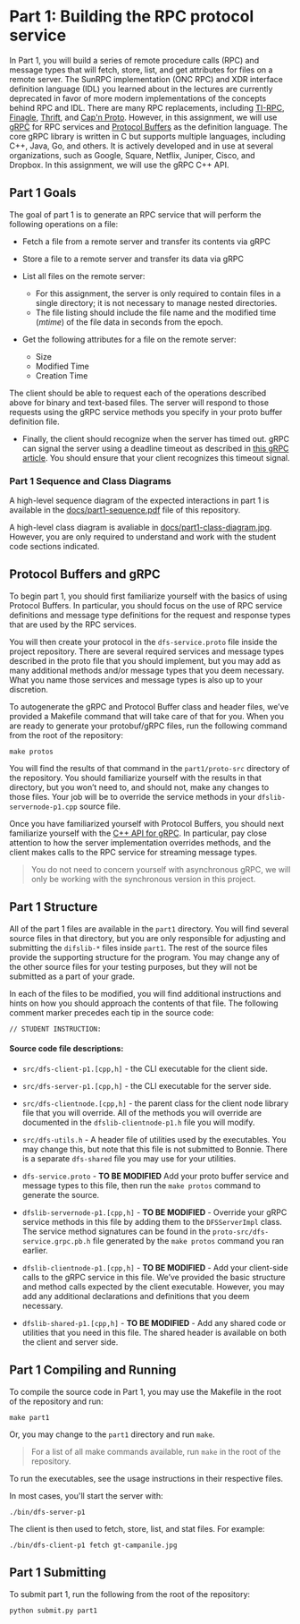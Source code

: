# Part 1: Building the RPC protocol service

In Part 1, you will build a series of remote procedure calls (RPC) and message types that will fetch, store, list, and get attributes for files on a remote server. The SunRPC implementation (ONC RPC) and XDR interface definition language (IDL) you learned about in the lectures are currently deprecated in favor of more modern implementations of the concepts behind RPC and IDL.  There are many RPC replacements, including [TI-RPC](https://docs.oracle.com/cd/E19683-01/816-1435/rpcintro-46812/), [Finagle](https://twitter.github.io/finagle/), [Thrift](https://thrift.apache.org), and [Cap'n Proto](https://capnproto.org/). However, in this assignment, we will use [gRPC](https://grpc.io/) for RPC services and [Protocol Buffers](https://developers.google.com/protocol-buffers/) as the definition language. The core gRPC library is written in C but supports multiple languages, including C++, Java, Go, and others. It is actively developed and in use at several organizations, such as Google, Square, Netflix, Juniper, Cisco, and Dropbox. In this assignment, we will use the gRPC C++ API.

## Part 1 Goals

The goal of part 1 is to generate an RPC service that will perform the following operations on a file:

* Fetch a file from a remote server and transfer its contents via gRPC
* Store a file to a remote server and transfer its data via gRPC
* List all files on the remote server:

    * For this assignment, the server is only required to contain files in a single directory; it is not necessary to manage nested directories.
    * The file listing should include the file name and the modified time (_mtime_) of the file data in seconds from the epoch.

* Get the following attributes for a file on the remote server:

    *  Size
    *  Modified Time
    * Creation Time

The client should be able to request each of the operations described above for binary and text-based files. The server will respond to those requests using the gRPC service methods you specify in your proto buffer definition file.

* Finally, the client should recognize when the server has timed out. gRPC can signal the server using a deadline timeout as described in [this gRPC article](https://grpc.io/blog/deadlines/). You should ensure that your client recognizes this timeout signal.

### Part 1 Sequence and Class Diagrams

A high-level sequence diagram of the expected interactions in part 1 is available in the [docs/part1-sequence.pdf](part1-sequence.pdf) file of this repository.

A high-level class diagram is avaliable in [docs/part1-class-diagram.jpg](part1-class-diagram.jpg). However, you are only required to understand and work with the student code sections indicated.

## Protocol Buffers and gRPC

To begin part 1, you should first familiarize yourself with the basics of using Protocol Buffers. In particular, you should focus on the use of RPC service definitions and message type definitions for the request and response types that are used by the RPC services.

You will then create your protocol in the `dfs-service.proto` file inside the project repository. There are several required services and message types described in the proto file that you should implement, but you may add as many additional methods and/or message types that you deem necessary. What you name those services and message types is also up to your discretion.

To autogenerate the gRPC and Protocol Buffer class and header files, we’ve provided a Makefile command that will take care of that for you. When you are ready to generate your protobuf/gRPC files, run the following command from the root of the repository:

```
make protos
```

You will find the results of that command in the `part1/proto-src` directory of the repository. You should familiarize yourself with the results in that directory, but you won’t need to, and should not, make any changes to those files. Your job will be to override the service methods in your `dfslib-servernode-p1.cpp` source file.

Once you have familiarized yourself with Protocol Buffers, you should next familiarize yourself with the [C++ API for gRPC](https://grpc.github.io/grpc/cpp/index.html). In particular, pay close attention to how the server implementation overrides methods, and the client makes calls to the RPC service for streaming message types.

> You do not need to concern yourself with asynchronous gRPC, we will only be working with the synchronous version in this project.

## Part 1 Structure

All of the part 1 files are available in the `part1` directory. You will find several source files in that directory, but you are only responsible for adjusting and submitting the `difslib-*` files inside `part1`.  The rest of the source files provide the supporting structure for the program. You may change any of the other source files for your testing purposes, but they will not be submitted as a part of your grade.

In each of the files to be modified, you will find additional instructions and hints on how you should approach the contents of that file. The following comment marker precedes each tip in the source code:

```
// STUDENT INSTRUCTION:
```

#### Source code file descriptions:

* `src/dfs-client-p1.[cpp,h]` - the CLI executable for the client side.

* `src/dfs-server-p1.[cpp,h]` - the CLI executable for the server side.

* `src/dfs-clientnode.[cpp,h]` - the parent class for the client node library file that you will override. All of the methods you will override are documented in the `dfslib-clientnode-p1.h` file you will modify.

* `src/dfs-utils.h` - A header file of utilities used by the executables. You may change this, but note that this file is not submitted to Bonnie. There is a separate `dfs-shared` file you may use for your utilities.

* `dfs-service.proto` - **TO BE MODIFIED** Add your proto buffer service and message types to this file, then run the `make protos` command to generate the source.

* `dfslib-servernode-p1.[cpp,h]` - **TO BE MODIFIED** - Override your gRPC service methods in this file by adding them to the `DFSServerImpl` class. The service method signatures can be found in the `proto-src/dfs-service.grpc.pb.h` file generated by the `make protos` command you ran earlier.

* `dfslib-clientnode-p1.[cpp,h]` - **TO BE MODIFIED** -  Add your client-side calls to the gRPC service in this file. We’ve provided the basic structure and method calls expected by the client executable. However, you may add any additional declarations and definitions that you deem necessary.

* `dfslib-shared-p1.[cpp,h]` - **TO BE MODIFIED** - Add any shared code or utilities that you need in this file. The shared header is available on both the client and server side.

## Part 1 Compiling and Running

To compile the source code in Part 1, you may use the Makefile in the root of the repository and run:

```
make part1
```

Or, you may change to the `part1` directory and run `make`.

> For a list of all make commands available, run `make` in the root of the repository.

To run the executables, see the usage instructions in their respective files.

In most cases, you'll start the server with:

```
./bin/dfs-server-p1
```

The client is then used to fetch, store, list, and stat files. For example:

```
./bin/dfs-client-p1 fetch gt-campanile.jpg
```

## Part 1 Submitting

To submit part 1, run the following from the root of the repository:

```
python submit.py part1
```


